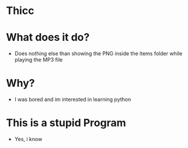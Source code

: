 # Thicc

# What does it do?

- Does nothing else than showing the PNG inside the items folder while playing the MP3 file

# Why?

- I was bored and im interested in learning python

# This is a stupid Program

- Yes, i know